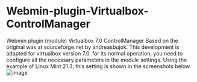 # Webmin-plugin-Virtualbox-ControlManager
Webmin plugin (module) Virtualbox 7.0 ControlManager 
Based on the original was at sourceforge.net by andreasbujok. This development is adapted for virtualbox version 7.0. for its normal operation, you need to configure all the necessary parameters in the module settings. Using the example of Linux Mint 21.3, this setting is shown in the screenshots below. ![image](https://github.com/user-attachments/assets/47ab83cf-8092-4e93-a549-851009d533f5)

